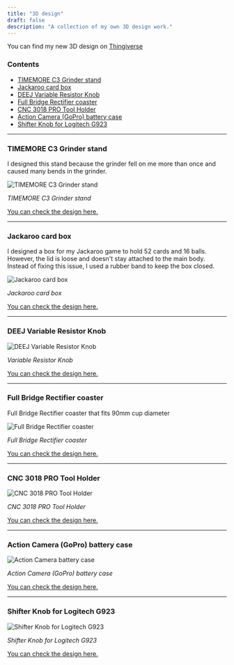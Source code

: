 ```yaml
---
title: "3D design"
draft: false
description: "A collection of my own 3D design work."
---
```


You can find my new 3D design on [Thingiverse](https://www.thingiverse.com/erik2202/designs)

### Contents
- [TIMEMORE C3 Grinder stand](#timemore-c3-grinder-stand)
- [Jackaroo card box](#jackaroo-card-box)
- [DEEJ Variable Resistor Knob](#deej-variable-resistor-knob)
- [Full Bridge Rectifier coaster](#full-bridge-rectifier-coaster)
- [CNC 3018 PRO Tool Holder](#cnc-3018-pro-tool-holder)
- [Action Camera (GoPro) battery case](#action-camera-gopro-battery-case)
- [Shifter Knob for Logitech G923](#shifter-knob-for-logitech-g923)

---

### TIMEMORE C3 Grinder stand
I designed this stand because the grinder fell on me more than once and caused many bends in the grinder. 

![TIMEMORE C3 Grinder stand](/images/TIMEMORE_C3_Grinder_stand_1.jpeg)

*TIMEMORE C3 Grinder stand*

[You can check the design here.](https://www.thingiverse.com/thing:5626886)

---

### Jackaroo card box
I designed a box for my Jackaroo game to hold 52 cards and 16 balls. However, the lid is loose and doesn't stay attached to the main body. Instead of fixing this issue, I used a rubber band to keep the box closed.

![Jackaroo card box](/images/jackaroo_card_box.jpg)

*Jackaroo card box*

[You can check the design here.](https://www.thingiverse.com/thing:6723137)

---

### DEEJ Variable Resistor Knob

![DEEJ Variable Resistor Knob](/images/DEEJ.png)

*Variable Resistor Knob*

[You can check the design here.](https://www.thingiverse.com/thing:6778589)

---

### Full Bridge Rectifier coaster
Full Bridge Rectifier coaster that fits 90mm cup diameter

![Full Bridge Rectifier coaster](/images/full_bridge.png)

*Full Bridge Rectifier coaster*

[You can check the design here.](https://www.thingiverse.com/thing:6834536)

---

### CNC 3018 PRO Tool Holder

![CNC 3018 PRO Tool Holder](/images/large_display_cnc_tool_4.jpeg)

*CNC 3018 PRO Tool Holder*

[You can check the design here.](https://www.thingiverse.com/thing:6876743)

---

### Action Camera (GoPro) battery case

![Action Camera battery case](/images/large_display_IMG_3878.png)

*Action Camera (GoPro) battery case*

[You can check the design here.](https://www.thingiverse.com/thing:6936536)

---

### Shifter Knob for Logitech G923

![Shifter Knob for Logitech G923](/images/Shifter.png)

*Shifter Knob for Logitech G923*

[You can check the design here.](https://www.thingiverse.com/thing:7125932)
